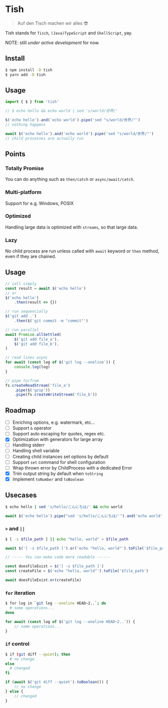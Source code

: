 # Tish

> Auf den Tisch machen wir alles 😎

Tish stands for `Tisch`, `(Java)TypeScript` and `ShellScript`, yay.

NOTE: still _under active development_ for now.

## Install

```sh
$ npm install -D tish
$ yarn add -D tish
```

## Usage

```ts
import { $ } from 'tish'

// $ echo hello && echo world | sed 's/world/世界/'

$('echo hello').and('echo world').pipe('sed "s/world/世界/"')
// nothing happens

await $('echo hello').and('echo world').pipe('sed "s/world/世界/"')
// child processes are actually run
```

## Points

### Totally Promise

You can do anything such as `then/catch` or `async/await/catch`.

### Multi-platform

Support for e.g. Windows, POSIX

### Optimized

Handling large data is optimized with `streams`, so that large data.

### Lazy

No child process are run unless called with `await` keyword or `then` method, even if they are chained.

## Usage

```ts
// call simply
const result = await $('echo hello')
// or
$('echo hello')
    .then(result => {})

// run sequencially
$('git add .')
    .then($('git commit -m "commit"')

// run parallel
await Promise.allSettled(
    $('git add file_a'),
    $('git add file_b'),
)

// read lines async
for await (const log of $('git log --oneline')) {
    console.log(log)
}

// pipe to/from
fs.createReadStream('file_a')
    .pipe($('gzip'))
    .pipe(fs.createWriteStream('file_b'))
```

## Roadmap

-   [ ] Enriching options, e.g. watermark, etc...
-   [ ] Support `&` operator
-   [ ] Support auto escaping for quotes, regex etc.
-   [x] Optimization with generators for large array
-   [ ] Handling stderr
-   [ ] Handling shell variable
-   [ ] Creating child instances set options by default
-   [ ] Support `set` command for shell configuration
-   [ ] Wrap thrown error by ChildProcess with a dedicated Error
-   [x] Trim output string by default when `toString`
-   [x] Implement `toNumber` and `toBoolean`

## Usecases

```sh
$ echo hello | sed 's/hello/こんにちは/' && echo world
```

```js
await $('echo hello').pipe("sed 's/hello/こんにちは/'").and('echo world')
```

### `>` and `||`

```sh
$ [ -s $file_path ] || echo "hello, world" > $file_path
```

```js
await $('[ -s $file_path ]').or('echo "hello, world"').toFile('$file_path')

// ----- You can make code more readable ------

const doesFileExist = $('[ -s $file_path ]')
const createFile = $('echo "hello, world"').toFile('$file_path')

await doesFileExist.or(createFile)
```

### `for` iteration

```sh
$ for log in `git log --oneline HEAD~2..`; do
  # some operations...
done
```

```js
for await (const log of $('git log --oneline HEAD~2..')) {
    // some operations...
}
```

### `if` control

```sh
$ if (git diff --quiet); then
  # no change
else
  # changed
fi
```

```js
if (await $('git diff --quiet').toBoolean()) {
    // no change
} else {
    // changed
}
```
